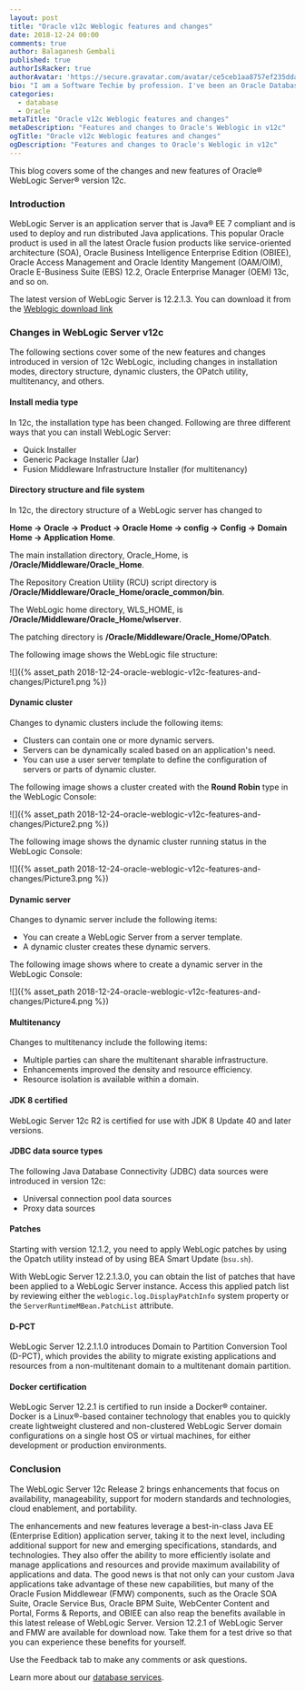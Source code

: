```yaml
---
layout: post
title: "Oracle v12c Weblogic features and changes"
date: 2018-12-24 00:00
comments: true
author: Balaganesh Gembali
published: true
authorIsRacker: true
authorAvatar: 'https://secure.gravatar.com/avatar/ce5ceb1aa8757ef235ddaa21265863eb'
bio: "I am a Software Techie by profession. I've been an Oracle Database Administrator since I began my career and worked for top IT companies. I have 14 years of IT experience and currently work for Rackspace as a Senior Oracle Apps DBA. I am passionate about electronic gadgets, travelling, exploring, and tasting delicious food."
categories:
  - database
  - Oracle
metaTitle: "Oracle v12c Weblogic features and changes"
metaDescription: "Features and changes to Oracle's Weblogic in v12c"
ogTitle: "Oracle v12c Weblogic features and changes"
ogDescription: "Features and changes to Oracle's Weblogic in v12c"
---
```


This blog covers some of the changes and new features of Oracle&reg; WebLogic
Server&reg; version 12c.

<!-- more -->

### Introduction

WebLogic Server is an application server that is Java&reg; EE 7 compliant and is used
to deploy and run distributed Java applications. This popular Oracle product is
used in all the latest Oracle fusion products like service-oriented architecture
(SOA), Oracle Business Intelligence Enterprise Edition (OBIEE), Oracle Access
Management and Oracle Identity Mangement (OAM/OIM), Oracle E-Business Suite (EBS)
12.2, Oracle Enterprise Manager (OEM) 13c, and so on.

The latest version of WebLogic Server is 12.2.1.3. You can download it from the
[Weblogic download link](http://www.oracle.com/technetwork/middleware/weblogic/downloads/wls-main-097127.html)

### Changes in WebLogic Server v12c

The following sections cover some of the new features and changes introduced in
version of 12c WebLogic, including changes in installation modes, directory
structure, dynamic clusters, the OPatch utility, multitenancy, and others.

#### Install media type

In 12c, the installation type has been changed. Following are three different
ways that you can install WebLogic Server:

-	Quick Installer
-	Generic Package Installer (Jar)
-	Fusion Middleware Infrastructure Installer (for multitenancy)

#### Directory structure and file system

In 12c, the  directory structure of a WebLogic server has changed to

**Home -> Oracle -> Product -> Oracle Home -> config -> Config -> Domain Home -> Application Home**.

The main installation directory, Oracle_Home, is **/Oracle/Middleware/Oracle\_Home**.

The Repository Creation Utility (RCU) script directory is **/Oracle/Middleware/Oracle\_Home/oracle\_common/bin**.

The WebLogic home directory, WLS_HOME, is **/Oracle/Middleware/Oracle\_Home/wlserver**.

The patching directory is **/Oracle/Middleware/Oracle\_Home/OPatch**.

The following image shows the WebLogic file structure:

![]({% asset_path 2018-12-24-oracle-weblogic-v12c-features-and-changes/Picture1.png %})

#### Dynamic cluster

Changes to dynamic clusters include the following items:

-	Clusters can contain one or more dynamic servers.
-	Servers can be dynamically scaled based on an application's need.
-	You can use a user server template to define the configuration of servers or
   parts of dynamic cluster.

The following image shows a cluster created with the **Round Robin** type in the
WebLogic Console:

![]({% asset_path 2018-12-24-oracle-weblogic-v12c-features-and-changes/Picture2.png %})

The following image shows the dynamic cluster running status in the WebLogic Console:

![]({% asset_path 2018-12-24-oracle-weblogic-v12c-features-and-changes/Picture3.png %})

#### Dynamic server

Changes to dynamic server include the following items:

-	You can create a WebLogic Server from a server template.
-	A dynamic cluster creates these dynamic servers.

The following image shows where to create a dynamic server in the WebLogic Console:

![]({% asset_path 2018-12-24-oracle-weblogic-v12c-features-and-changes/Picture4.png %})

#### Multitenancy

Changes to multitenancy include the following items:

-	Multiple parties can share the multitenant sharable infrastructure.
-	Enhancements improved the density and resource efficiency.
-	Resource isolation is available within a domain.

#### JDK 8 certified

WebLogic Server 12c R2 is certified for use with JDK 8 Update 40 and later
versions.

#### JDBC data source types

The following Java Database Connectivity (JDBC) data sources were introduced in
version 12c:

-	Universal connection pool data sources
-	Proxy data sources

#### Patches

Starting with version 12.1.2, you need to apply WebLogic patches by using the
Opatch utility instead of by using BEA Smart Update (`bsu.sh`).

With WebLogic Server 12.2.1.3.0, you can obtain the list of patches that have
been applied to a WebLogic Server instance. Access this applied patch list by
reviewing either the `weblogic.log.DisplayPatchInfo` system property or the
`ServerRuntimeMBean.PatchList` attribute.

#### D-PCT

WebLogic Server 12.2.1.1.0 introduces Domain to Partition Conversion Tool (D-PCT),
which provides the ability to migrate existing applications and resources from
a non-multitenant domain to a multitenant domain partition.

#### Docker certification

WebLogic Server 12.2.1 is certified to run inside a Docker&reg; container. Docker
is a Linux&reg;-based container technology that enables you to quickly create
lightweight clustered and non-clustered WebLogic Server domain configurations
on a single host OS or virtual machines, for either development or production
environments.

### Conclusion

The WebLogic Server 12c Release 2 brings enhancements that focus on availability,
manageability, support for modern standards and technologies, cloud enablement,
and portability.

The enhancements and new features leverage a best-in-class Java EE (Enterprise
Edition) application server, taking it to the next level, including additional
support for new and emerging specifications, standards, and technologies. They
also offer the ability to more efficiently isolate and manage applications and
resources and provide maximum availability of applications and data. The good
news is that not only can your custom Java applications take advantage of these
new capabilities, but many of the Oracle Fusion Middlewear (FMW) components,
such as the Oracle SOA Suite, Oracle Service Bus, Oracle BPM Suite, WebCenter
Content and Portal, Forms & Reports, and OBIEE can also reap the benefits
available in this latest release of WebLogic Server. Version 12.2.1 of WebLogic
Server and FMW are available for download now. Take them for a test drive so
that you can experience these benefits for yourself.

Use the Feedback tab to make any comments or ask questions.

Learn more about our [database services](https://www.rackspace.com/dba-services).

